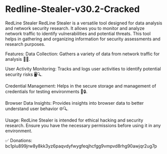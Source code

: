 # Redline-Stealer-v30.2-Cracked

RedLine Stealer
RedLine Stealer is a versatile tool designed for data analysis and network security research. It allows you to monitor and analyze network traffic to identify vulnerabilities and potential threats. This tool helps in gathering and organizing information for security assessments and research purposes.

Features:
Data Collection: Gathers a variety of data from network traffic for analysis 🕵️‍♂️.

User Activity Monitoring: Tracks and logs user activities to identify potential security risks 🖥️🔍.

Credential Management: Helps in the secure storage and management of credentials for testing environments 🔑🔒.

Browser Data Insights: Provides insights into browser data to better understand user behavior 🌐🔍.

Usage:
RedLine Stealer is intended for ethical hacking and security research. Ensure you have the necessary permissions before using it in any environment.




✅ Donations: bc1plu899jrw8y8kk3yz6paqvdyfwygfeqjhcfgg9vmpvd8rhg90awjqr2ug7p

